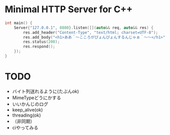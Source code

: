 # Minimal HTTP Server for C++

```cpp
int main() {
    Server{"127.0.0.1", 8080}.listen([](auto&& req, auto&& res) {
        res.add_header("Content-Type", "text/html; charset=UTF-8");
        res.add_body("<h1>ああ＾～こころがぴょんぴょんするんじゃぁ＾～～</h1>");
        res.status(200);
        res.respond();
    });
}
```

# TODO
* バイト列送れるように(たぶんok)
* MimeTypeどうにかする
* いいかんじのログ
* keep_alive(ok)
* threading(ok)
* （非同期）
* ciやってみる